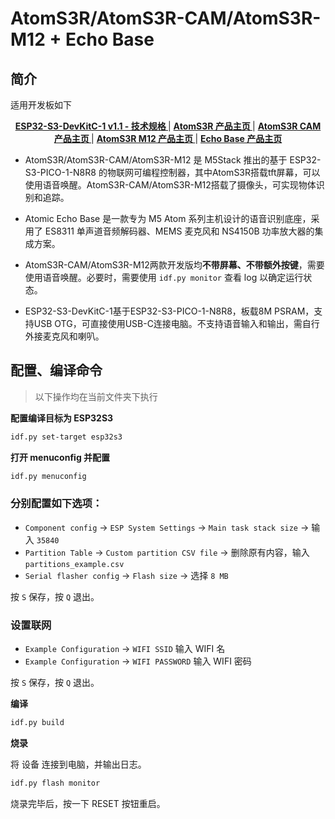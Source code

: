 # AtomS3R/AtomS3R-CAM/AtomS3R-M12 + Echo Base


## 简介
适用开发板如下
<div align="center">
    <a href="https://docs.espressif.com/projects/esp-dev-kits/en/latest/esp32s3/esp32-s3-devkitc-1/user_guide.html"><b> ESP32-S3-DevKitC-1 v1.1 - 技术规格 </b></a>
    |
    <a href="https://docs.m5stack.com/zh_CN/core/AtomS3R"><b> AtomS3R 产品主页 </b></a>
    |
    <a href="https://docs.m5stack.com/zh_CN/core/AtomS3R%20Cam"><b> AtomS3R CAM 产品主页 </b></a>
    |
    <a href="https://docs.m5stack.com/zh_CN/core/AtomS3R-M12"><b> AtomS3R M12 产品主页 </b></a>
    |
    <a href="https://docs.m5stack.com/zh_CN/atom/Atomic%20Echo%20Base"><b> Echo Base 产品主页 </b></a>
</div>

- AtomS3R/AtomS3R-CAM/AtomS3R-M12 是 M5Stack 推出的基于 ESP32-S3-PICO-1-N8R8 的物联网可编程控制器，其中AtomS3R搭载tft屏幕，可以使用语音唤醒。AtomS3R-CAM/AtomS3R-M12搭载了摄像头，可实现物体识别和追踪。
- Atomic Echo Base 是一款专为 M5 Atom 系列主机设计的语音识别底座，采用了 ES8311 单声道音频解码器、MEMS 麦克风和 NS4150B 功率放大器的集成方案。

- AtomS3R-CAM/AtomS3R-M12两款开发版均**不带屏幕、不带额外按键**，需要使用语音唤醒。必要时，需要使用 `idf.py monitor` 查看 log 以确定运行状态。
- ESP32-S3-DevKitC-1基于ESP32-S3-PICO-1-N8R8，板载8M PSRAM，支持USB OTG，可直接使用USB-C连接电脑。不支持语音输入和输出，需自行外接麦克风和喇叭。

## 配置、编译命令

> 以下操作均在当前文件夹下执行

**配置编译目标为 ESP32S3**

```bash
idf.py set-target esp32s3
```

**打开 menuconfig 并配置**

```bash
idf.py menuconfig
```

### 分别配置如下选项：
- `Component config` → `ESP System Settings` → `Main task stack size` → 输入 `35840`
- `Partition Table` → `Custom partition CSV file` → 删除原有内容，输入 `partitions_example.csv`
- `Serial flasher config` → `Flash size` → 选择 `8 MB`

按 `S` 保存，按 `Q` 退出。


### 设置联网
- `Example Configuration` → `WIFI SSID` 输入 WIFI 名
- `Example Configuration` → `WIFI PASSWORD` 输入 WIFI 密码

按 `S` 保存，按 `Q` 退出。

**编译**

```bash
idf.py build
```

**烧录**

将 设备 连接到电脑，并输出日志。

```bash
idf.py flash monitor
```

烧录完毕后，按一下 RESET 按钮重启。

